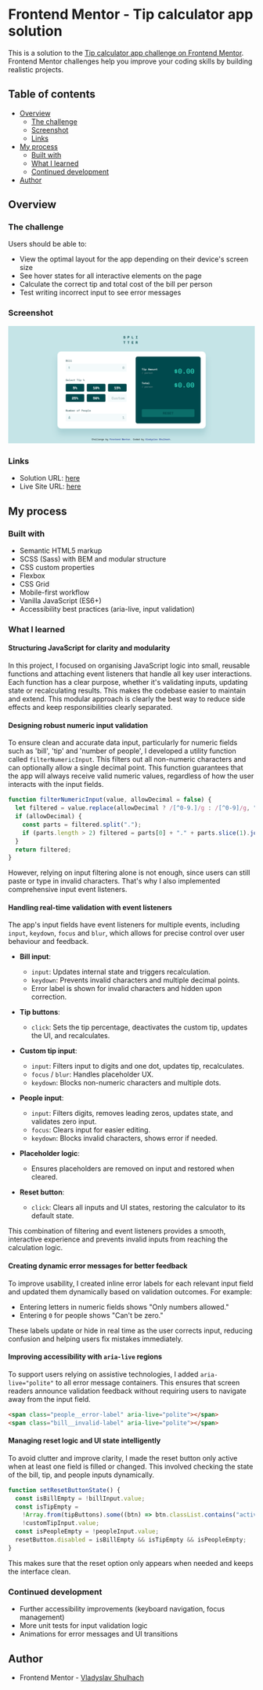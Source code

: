 # Frontend Mentor - Tip calculator app solution

This is a solution to the [Tip calculator app challenge on Frontend Mentor](https://www.frontendmentor.io/challenges/tip-calculator-app-ugJNGbJUX). Frontend Mentor challenges help you improve your coding skills by building realistic projects.

## Table of contents

- [Overview](#overview)
  - [The challenge](#the-challenge)
  - [Screenshot](#screenshot)
  - [Links](#links)
- [My process](#my-process)
  - [Built with](#built-with)
  - [What I learned](#what-i-learned)
  - [Continued development](#continued-development)
- [Author](#author)

## Overview

### The challenge

Users should be able to:

- View the optimal layout for the app depending on their device's screen size
- See hover states for all interactive elements on the page
- Calculate the correct tip and total cost of the bill per person
- Test writing incorrect input to see error messages

### Screenshot

![](./preview.png)

### Links

- Solution URL: [here](https://your-solution-url.com)
- Live Site URL: [here](https://your-live-site-url.com)

## My process

### Built with

- Semantic HTML5 markup
- SCSS (Sass) with BEM and modular structure
- CSS custom properties
- Flexbox
- CSS Grid
- Mobile-first workflow
- Vanilla JavaScript (ES6+)
- Accessibility best practices (aria-live, input validation)

### What I learned

#### Structuring JavaScript for clarity and modularity

In this project, I focused on organising JavaScript logic into small, reusable functions and attaching event listeners that handle all key user interactions. Each function has a clear purpose, whether it's validating inputs, updating state or recalculating results. This makes the codebase easier to maintain and extend. This modular approach is clearly the best way to reduce side effects and keep responsibilities clearly separated.

#### Designing robust numeric input validation

To ensure clean and accurate data input, particularly for numeric fields such as 'bill', 'tip' and 'number of people', I developed a utility function called `filterNumericInput`. This filters out all non-numeric characters and can optionally allow a single decimal point. This function guarantees that the app will always receive valid numeric values, regardless of how the user interacts with the input fields.

```javascript
function filterNumericInput(value, allowDecimal = false) {
  let filtered = value.replace(allowDecimal ? /[^0-9.]/g : /[^0-9]/g, "");
  if (allowDecimal) {
    const parts = filtered.split(".");
    if (parts.length > 2) filtered = parts[0] + "." + parts.slice(1).join("");
  }
  return filtered;
}
```

However, relying on input filtering alone is not enough, since users can still paste or type in invalid characters. That's why I also implemented comprehensive input event listeners.

#### Handling real-time validation with event listeners

The app's input fields have event listeners for multiple events, including `input`, `keydown`, `focus` and `blur`, which allows for precise control over user behaviour and feedback.

- **Bill input**:

  - `input`: Updates internal state and triggers recalculation.
  - `keydown`: Prevents invalid characters and multiple decimal points.
  - Error label is shown for invalid characters and hidden upon correction.

- **Tip buttons**:

  - `click`: Sets the tip percentage, deactivates the custom tip, updates the UI, and recalculates.

- **Custom tip input**:

  - `input`: Filters input to digits and one dot, updates tip, recalculates.
  - `focus` / `blur`: Handles placeholder UX.
  - `keydown`: Blocks non-numeric characters and multiple dots.

- **People input**:

  - `input`: Filters digits, removes leading zeros, updates state, and validates zero input.
  - `focus`: Clears input for easier editing.
  - `keydown`: Blocks invalid characters, shows error if needed.

- **Placeholder logic**:

  - Ensures placeholders are removed on input and restored when cleared.

- **Reset button**:

  - `click`: Clears all inputs and UI states, restoring the calculator to its default state.

This combination of filtering and event listeners provides a smooth, interactive experience and prevents invalid inputs from reaching the calculation logic.

#### Creating dynamic error messages for better feedback

To improve usability, I created inline error labels for each relevant input field and updated them dynamically based on validation outcomes. For example:

- Entering letters in numeric fields shows "Only numbers allowed."
- Entering `0` for people shows "Can't be zero."

These labels update or hide in real time as the user corrects input, reducing confusion and helping users fix mistakes immediately.

#### Improving accessibility with `aria-live` regions

To support users relying on assistive technologies, I added `aria-live="polite"` to all error message containers. This ensures that screen readers announce validation feedback without requiring users to navigate away from the input field.

```html
<span class="people__error-label" aria-live="polite"></span>
<span class="bill__invalid-label" aria-live="polite"></span>
```

#### Managing reset logic and UI state intelligently

To avoid clutter and improve clarity, I made the reset button only active when at least one field is filled or changed. This involved checking the state of the bill, tip, and people inputs dynamically.

```javascript
function setResetButtonState() {
  const isBillEmpty = !billInput.value;
  const isTipEmpty =
    !Array.from(tipButtons).some((btn) => btn.classList.contains("active")) &&
    !customTipInput.value;
  const isPeopleEmpty = !peopleInput.value;
  resetButton.disabled = isBillEmpty && isTipEmpty && isPeopleEmpty;
}
```

This makes sure that the reset option only appears when needed and keeps the interface clean.

### Continued development

- Further accessibility improvements (keyboard navigation, focus management)
- More unit tests for input validation logic
- Animations for error messages and UI transitions

## Author

- Frontend Mentor - [Vladyslav Shulhach](https://www.frontendmentor.io/profile/vladyslav-shulhach)
